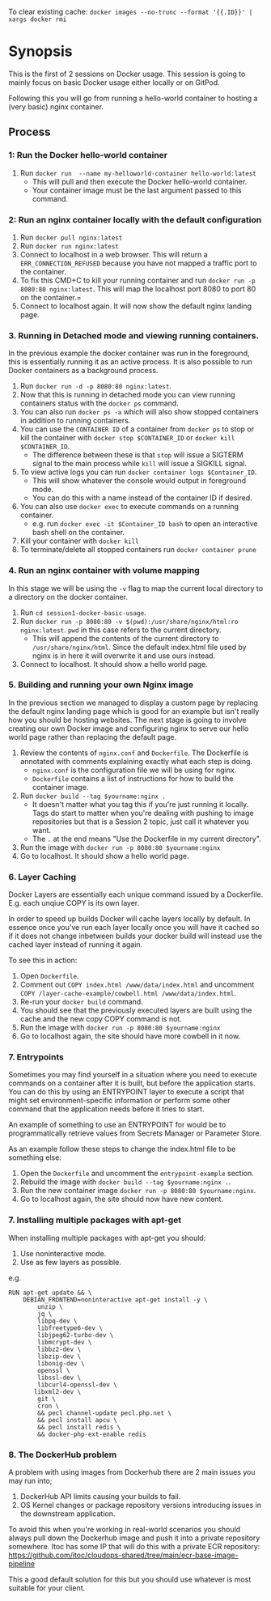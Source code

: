 To clear existing cache: `docker images --no-trunc --format '{{.ID}}' | xargs docker rmi`

# Synopsis
This is the first of 2 sessions on Docker usage. This session is going to mainly focus on basic Docker usage either locally or on GitPod.

Following this you will go from running a hello-world container to hosting a (very basic) nginx container.

## Process

### 1: Run the Docker hello-world container

1. Run `docker run  --name my-helloworld-container hello-world:latest`
    - This will pull and then execute the Docker hello-world container.
    - Your container image must be the last argument passed to this command.

### 2: Run an nginx container locally with the default configuration

1. Run `docker pull nginx:latest`
2. Run `docker run nginx:latest`
3. Connect to localhost in a web browser. This will return a `ERR_CONNECTION_REFUSED` because you have not mapped a traffic port to the container.
4. To fix this CMD+C to kill your running container and run `docker run -p 8080:80 nginx:latest`. This will map the localhost port 8080 to port 80 on the container.=
5. Connect to localhost again. It will now show the default nginx landing page.

### 3. Running in Detached mode and viewing running containers.

In the previous example the docker container was run in the foreground, this is essentially running it as an active process. It is also possible to run Docker containers as a background process.

1. Run `docker run -d -p 8080:80 nginx:latest`.
2. Now that this is running in detached mode you can view running containers status with the `docker ps` command.
3. You can also run `docker ps -a` which will also show stopped containers in addition to running containers.
4. You can use the `CONTAINER ID` of a container from `docker ps` to stop or kill the container with `docker stop $CONTAINER_ID` or `docker kill $CONTAINER_ID`.
    - The difference between these is that `stop` will issue a SIGTERM signal to the main process while `kill` will issue a SIGKILL signal.
5. To view active logs you can run `docker container logs $Container_ID`.
    - This will show whatever the console would output in foreground mode.
    - You can do this with a name instead of the container ID if desired.
6. You can also use `docker exec` to execute commands on a running container.
    - e.g. run `docker exec -it $Container_ID bash` to open an interactive bash shell on the container.
7. Kill your container with `docker kill`
8. To terminate/delete all stopped containers run `docker container prune`

### 4. Run an nginx container with volume mapping

In this stage we will be using the `-v` flag to map the current local directory to a directory on the docker container.

1. Run `cd session1-docker-basic-usage`.
2. Run `docker run -p 8080:80 -v $(pwd):/usr/share/nginx/html:ro nginx:latest`. `pwd` in this case refers to the current directory.
    - This will append the contents of the current directory to `/usr/share/nginx/html`. Since the default index.html file used by nginx is in here it will overwrite it and use ours instead.
3. Connect to localhost. It should show a hello world page.

### 5. Building and running your own Nginx image

In the previous section we managed to display a custom page by replacing the default nginx landing page which is good for an example but isn't really how you should be hosting websites. The next stage is going to involve creating our own Docker image and configuring nginx to serve our hello world page rather than replacing the default page.

1. Review the contents of `nginx.conf` and `Dockerfile`. The Dockerfile is annotated with comments explaining exactly what each step is doing.
    - `nginx.conf` is the configuration file we will be using for nginx.
    - `Dockerfile` contains a list of instructions for how to build the container image.
2. Run `docker build --tag $yourname:nginx .`
    - It doesn't matter what you tag this if you're just running it locally. Tags do start to matter when you're dealing with pushing to image repositories but that is a Session 2 topic, just call it whatever you want.
    - The `.` at the end means "Use the Dockerfile in my current directory".
3. Run the image with `docker run -p 8080:80 $yourname:nginx`
4. Go to localhost. It should show a hello world page.

### 6. Layer Caching

Docker Layers are essentially each unique command issued by a Dockerfile. E.g. each unqiue COPY is its own layer.

In order to speed up builds Docker will cache layers locally by default. In essence once you've run each layer locally once you will have it cached so if it does not change inbetween builds your docker build will instead use the cached layer instead of running it again.

To see this in action:

1. Open `Dockerfile`.
2. Comment out `COPY index.html /www/data/index.html` and uncomment `COPY /layer-cache-example/cowbell.html /www/data/index.html`.
3. Re-run your `docker build` command.
4. You should see that the previously executed layers are built using the cache and the new copy COPY command is not.
5. Run the image with `docker run -p 8080:80 $yourname:nginx`
6. Go to localhost again, the site should have more cowbell in it now.

### 7. Entrypoints

Sometimes you may find yourself in a situation where you need to execute commands on a container after it is built, but before the application starts. You can do this by using an ENTRYPOINT layer to execute a script that might set environment-specific information or perform some other command that the application needs before it tries to start.

An example of something to use an ENTRYPOINT for would be to programmatically retrieve values from Secrets Manager or Parameter Store.

As an example follow these steps to change the index.html file to be something else:

1. Open the `Dockerfile` and uncomment the `entrypoint-example` section.
2. Rebuild the image with `docker build --tag $yourname:nginx .`.
3. Run the new container image `docker run -p 8080:80 $yourname:nginx`.
4. Go to localhost again, the site should now have new content.

### 7. Installing multiple packages with apt-get

When installing multiple packages with apt-get you should:
1. Use noninteractive mode.
2. Use as few layers as possible.

e.g.

    RUN apt-get update && \
        DEBIAN_FRONTEND=noninteractive apt-get install -y \
            unzip \
            jq \
            libpq-dev \
            libfreetype6-dev \
            libjpeg62-turbo-dev \
            libmcrypt-dev \
            libbz2-dev \
            libzip-dev \
            libonig-dev \
            openssl \
            libssl-dev \
            libcurl4-openssl-dev \
           libxml2-dev \
            git \
            cron \
            && pecl channel-update pecl.php.net \
            && pecl install apcu \
            && pecl install redis \
            && docker-php-ext-enable redis

### 8. The DockerHub problem

A problem with using images from Dockerhub there are 2 main issues you may run into;

1. DockerHub API limits causing your builds to fail.
2. OS Kernel changes or package repository versions introducing issues in the downstream application.

To avoid this when you're working in real-world scenarios you should always pull down the Dockerhub image and push it into a private repository somewhere. Itoc has some IP that will do this with a private ECR repository: https://github.com/itoc/cloudops-shared/tree/main/ecr-base-image-pipeline

This a good default solution for this but you should use whatever is most suitable for your client.
